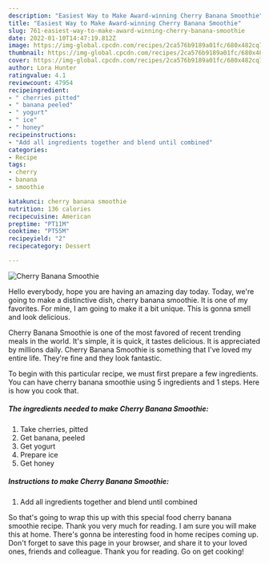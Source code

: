 ```yaml
---
description: "Easiest Way to Make Award-winning Cherry Banana Smoothie"
title: "Easiest Way to Make Award-winning Cherry Banana Smoothie"
slug: 761-easiest-way-to-make-award-winning-cherry-banana-smoothie
date: 2022-01-10T14:47:19.812Z
image: https://img-global.cpcdn.com/recipes/2ca576b9189a01fc/680x482cq70/cherry-banana-smoothie-recipe-main-photo.jpg
thumbnail: https://img-global.cpcdn.com/recipes/2ca576b9189a01fc/680x482cq70/cherry-banana-smoothie-recipe-main-photo.jpg
cover: https://img-global.cpcdn.com/recipes/2ca576b9189a01fc/680x482cq70/cherry-banana-smoothie-recipe-main-photo.jpg
author: Lora Hunter
ratingvalue: 4.1
reviewcount: 47954
recipeingredient:
- " cherries pitted"
- " banana peeled"
- " yogurt"
- " ice"
- " honey"
recipeinstructions:
- "Add all ingredients together and blend until combined"
categories:
- Recipe
tags:
- cherry
- banana
- smoothie

katakunci: cherry banana smoothie 
nutrition: 136 calories
recipecuisine: American
preptime: "PT11M"
cooktime: "PT55M"
recipeyield: "2"
recipecategory: Dessert

---
```



![Cherry Banana Smoothie](https://img-global.cpcdn.com/recipes/2ca576b9189a01fc/680x482cq70/cherry-banana-smoothie-recipe-main-photo.jpg)

Hello everybody, hope you are having an amazing day today. Today, we're going to make a distinctive dish, cherry banana smoothie. It is one of my favorites. For mine, I am going to make it a bit unique. This is gonna smell and look delicious.



Cherry Banana Smoothie is one of the most favored of recent trending meals in the world. It's simple, it is quick, it tastes delicious. It is appreciated by millions daily. Cherry Banana Smoothie is something that I've loved my entire life. They're fine and they look fantastic.


To begin with this particular recipe, we must first prepare a few ingredients. You can have cherry banana smoothie using 5 ingredients and 1 steps. Here is how you cook that.

<!--inarticleads1-->

##### The ingredients needed to make Cherry Banana Smoothie:

1. Take  cherries, pitted
1. Get  banana, peeled
1. Get  yogurt
1. Prepare  ice
1. Get  honey




<!--inarticleads2-->

##### Instructions to make Cherry Banana Smoothie:

1. Add all ingredients together and blend until combined




So that's going to wrap this up with this special food cherry banana smoothie recipe. Thank you very much for reading. I am sure you will make this at home. There's gonna be interesting food in home recipes coming up. Don't forget to save this page in your browser, and share it to your loved ones, friends and colleague. Thank you for reading. Go on get cooking!
